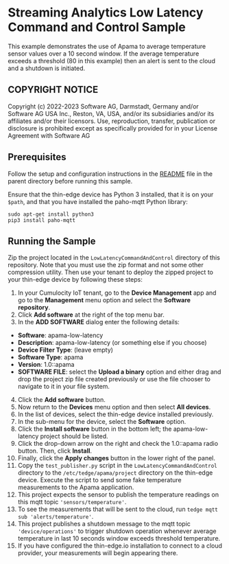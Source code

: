 # Streaming Analytics Low Latency Command and Control Sample
This example demonstrates the use of Apama to average temperature
sensor values over a 10 second window. If the average temperature
exceeds a threshold (80 in this example) then an alert is sent to the
cloud and a shutdown is initiated.

## COPYRIGHT NOTICE

Copyright (c) 2022-2023 Software AG, Darmstadt, Germany and/or Software AG USA Inc., Reston, VA, USA, and/or its subsidiaries and/or its affiliates and/or their licensors.
Use, reproduction, transfer, publication or disclosure is prohibited except as specifically provided for in your License Agreement with Software AG

## Prerequisites

Follow the setup and configuration instructions in the
[README](../README.md) file in the parent directory before running this sample.

Ensure that the thin-edge device has Python 3 installed, that it is on your `$path`,
and that you have installed the paho-mqtt Python library:

```
sudo apt-get install python3
pip3 install paho-mqtt
```

## Running the Sample

Zip the project located in the `LowLatencyCommandAndControl` directory of this repository. Note that you must use the zip format and not some other compression utility. Then use your tenant to deploy the zipped project to your thin-edge device by following these steps:

1. In your Cumulocity IoT tenant, go to the **Device Management** app and go to the **Management** menu option and select the **Software repository**.
2. Click **Add software** at the right of the top menu bar. 
3. In the **ADD SOFTWARE** dialog enter the following details:
- **Software**: apama-low-latency
- **Description**: apama-low-latency (or something else if you choose)
- **Device Filter Type**: (leave empty)
- **Software Type**: apama
- **Version**: 1.0::apama
- **SOFTWARE FILE**: select the **Upload a binary** option and either drag and drop the project zip file created previously or use the file chooser to navigate to it in your file system. 
4. Click the **Add software** button.
5. Now return to the **Devices** menu option and then select **All devices**.
6. In the list of devices, select the thin-edge device installed previously.
7. In the sub-menu for the device, select the **Software** option.
8. Click the **Install software** button in the bottom left; the apama-low-latency project should be listed.
9. Click the drop-down arrow on the right and check the 1.0::apama radio button. Then, click **Install**.
10. Finally, click the **Apply changes** button in the lower right of the panel.
11. Copy the  `test_publisher.py` script in the `LowLatencyCommandAndControl` directory to the
`/etc/tedge/apama/project` directory on the thin-edge device. Execute the script to send some fake
temperature measurements to the Apama application.
12. This project expects the sensor to publish the temperature readings on
this mqtt topic `'sensors/temperature'`. 
13. To see the measurements that will be sent
to the cloud, run `tedge mqtt sub 'alerts/temperature'`.
14. This project publishes a shutdown message to the mqtt topic `'device/operations'`
to trigger shutdown operation whenever average temperature in last 10 seconds window
exceeds threshold temperature. 
15. If you have configured the thin-edge.io installation to connect to a cloud provider, your measurements will begin appearing there.
